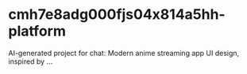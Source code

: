 # cmh7e8adg000fjs04x814a5hh-platform
AI-generated project for chat: Modern anime streaming app UI design, inspired by ...
